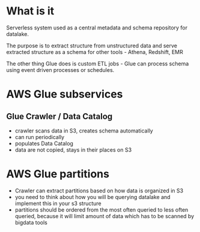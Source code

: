 # What is it
Serverless system used as a central metadata and schema repository for datalake.

The purpose is to extract structure from unstructured data and serve extracted structure as a schema for other tools - Athena, Redshift, EMR

The other thing Glue does is custom ETL jobs - Glue can process schema using event driven processes or schedules.

# AWS Glue subservices
## Glue Crawler / Data Catalog
* crawler scans data in S3, creates schema automatically
* can run periodically
* populates Data Catalog
* data are not copied, stays in their places on S3

# AWS Glue partitions
* Crawler can extract partitions based on how data is organized in S3
* you need to think about how you will be querying datalake and implement this in your s3 structure
* partitions should be ordered from the most often queried to less often queried, because it will limit amount of data which has to be scanned by bigdata tools
 